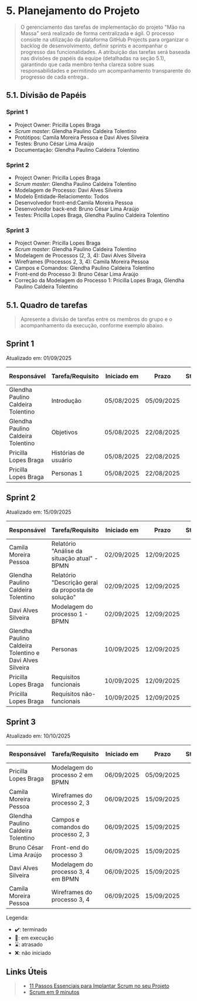 # 5. Planejamento do Projeto

> O gerenciamento das tarefas de implementação do projeto "Mão na Massa" será realizado de forma centralizada e ágil. O processo consiste na utilização da plataforma GitHub Projects para organizar o backlog de desenvolvimento, definir sprints e acompanhar o progresso das funcionalidades. A atribuição das tarefas  será baseada nas divisões de papéis da equipe (detalhadas na seção 5.1), garantindo que cada membro tenha clareza sobre suas responsabilidades e permitindo um acompanhamento transparente do progresso de cada entrega..

## 5.1. Divisão de Papéis

### Sprint 1
- Project Owner: Pricilla Lopes Braga
- _Scrum master_: Glendha Paulino Caldeira Tolentino
- Protótipos: Camila Moreira Pessoa e Davi Alves Silveira
- Testes: Bruno César Lima Araújo
- Documentação: Glendha Paulino Caldeira Tolentino

### Sprint 2
- Project Owner: Pricilla Lopes Braga
- _Scrum master_: Glendha Paulino Caldeira Tolentino 
- Modelagem de Processo: Davi Alves Silveira
- Modelo Entidade-Relaciomento: Todos
- Desenvolvedor front-end:Camila Moreira Pessoa 
- Desenvolvedor back-end: Bruno César Lima Araújo
- Testes: Pricilla Lopes Braga, Glendha Paulino Caldeira Tolentino

### Sprint 3
- Project Owner: Pricilla Lopes Braga
- _Scrum master_: Glendha Paulino Caldeira Tolentino 
- Modelagem de Processos (2, 3, 4): Davi Alves Silveira
- Wireframes (Processos 2, 3, 4): Camila Moreira Pessoa
- Campos e Comandos: Glendha Paulino Caldeira Tolentino
- Front-end do Processo 3: Bruno César Lima Araújo
- Correção da Modelagem do Processo 1: Pricilla Lopes Braga, Glendha Paulino Caldeira Tolentino


## 5.1. Quadro de tarefas

> Apresente a divisão de tarefas entre os membros do grupo e o acompanhamento da execução, conforme exemplo abaixo.

## Sprint 1

Atualizado em: 01/09/2025

| Responsável   | Tarefa/Requisito | Iniciado em    | Prazo      | Status | Terminado em    |
| :----         |    :----         |      :----:    | :----:     | :----: | :----:          |
| Glendha Paulino Caldeira Tolentino        | Introdução | 05/08/2025     | 05/09/2025 | ✔️    | 22/08/2025      |
| Glendha Paulino Caldeira Tolentino        | Objetivos    | 05/08/2025     | 22/08/2025 | ✔️    |    22/08/2025             |
| Pricilla Lopes Braga        | Histórias de usuário  | 05/08/2025     | 22/08/2025 | ✔️     |   22/08/2025              |
| Pricilla Lopes Braga        | Personas 1  |    05/08/2025        | 22/08/2025 | ✔️    |  22/08/2025     |

## Sprint 2

Atualizado em: 15/09/2025

| Responsável   | Tarefa/Requisito | Iniciado em    | Prazo      | Status | Terminado em    |
| :----         |    :----         |      :----:    | :----:     | :----: | :----:          |
| Camila Moreira Pessoa         | Relatório "Análise da situação atual" - BPMN        | 02/09/2025	     | 12/09/2025 | ✔️    | 12/09/2025     |
| Glendha Paulino Caldeira Tolentino         | Relatório "Descrição geral da proposta de solução"        | 02/09/2025     | 12/09/2025 | ✔️    | 12/09/2025      |
| Davi Alves Silveira         | Modelagem do processo 1 - BPMN        | 02/09/2025     | 12/09/2025 | ✔️    | 12/09/2025      |
| Glendha Paulino Caldeira Tolentino e Davi Alves Silveira     | Personas    | 10/09/2025     | 12/09/2025 | ✔️    |   12/09/2025              |
| Pricilla Lopes Braga        | Requisitos funcionais  | 10/09/2025     | 12/09/2025 | ✔️    |  12/09/2025               |
| Pricilla Lopes Braga      | Requisitos não-funcionais  | 10/09/2025     | 12/09/2025 | ✔️    | 12/09/2025      |

## Sprint 3

Atualizado em: 10/10/2025

| Responsável   | Tarefa/Requisito | Iniciado em    | Prazo      | Status | Terminado em    |
| :----         |    :----         |      :----:    | :----:     | :----: | :----:          |
| Pricilla Lopes Braga        | Modelagem do processo 2 em BPMN | 06/09/2025	     | 05/09/2025 | ✔️    | 15/09/2025      |
| Camila Moreira Pessoa        | Wireframes do processo 2, 3   | 06/09/2025     | 15/09/2025 | ✔️    |    15/09/2025      |
| Glendha Paulino Caldeira Tolentino        | Campos e comandos do processo 2, 3  | 06/09/2025     | 15/09/2025 | ✔️     |   15/09/2025              |
| Bruno César Lima Araújo       | Front-end do processo 3  |    06/09/2025        | 15/09/2025 | ✔️    |  15/09/2025     |
| Davi Alves Silveira         | Modelagem do processo 3, 4 em BPMN  |    06/09/2025        | 15/09/2025 | ✔️    |  15/09/2025     |
| Camila Moreira Pessoa       |  Wireframes do processo 3, 4 |    06/09/2025        | 15/09/2025 | ✔️    |  15/09/2025     |

Legenda:
- ✔️: terminado
- 📝: em execução
- ⌛: atrasado
- ❌: não iniciado



## Links Úteis
> - [11 Passos Essenciais para Implantar Scrum no seu Projeto](https://mindmaster.com.br/scrum-11-passos/)
> - [Scrum em 9 minutos](https://www.youtube.com/watch?v=XfvQWnRgxG0)


